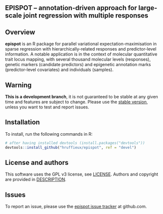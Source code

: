## EPISPOT – annotation-driven approach for large-scale joint regression with multiple responses

## Overview

**epispot** is an R package for parallel variational expectation-maximisation in 
sparse regression with hierarchically-related responses and predictor-level 
information. A notable application is in the context of molecular quantitative 
trait locus mapping, with several thousand molecular levels (responses), genetic 
markers (candidate predictors) and epigenetic annotation marks (predictor-level 
covariates) and individuals (samples).

## Warning

**This is a development branch**, it is not guaranteed to be stable at any given 
time and features are subject to change. Please use the 
[stable version](https://github.com/hruffieux/epispot), unless you want to test 
and report issues.

## Installation

To install, run the following commands in R:

``` r
# after having installed devtools (install.packages("devtools"))
devtools::install_github("hruffieux/epispot", ref = "devel")
```

## License and authors

This software uses the GPL v3 license, see [LICENSE](LICENSE).
Authors and copyright are provided in [DESCRIPTION](DESCRIPTION). 

## Issues

To report an issue, please use the 
[epispot issue tracker](https://github.com/hruffieux/epispot/issues) at 
github.com.
